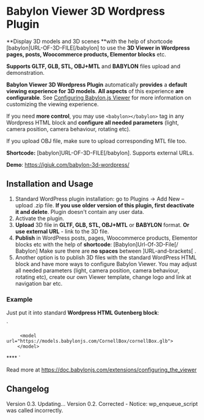 # Babylon Viewer 3D Wordpress Plugin
**Display 3D models and 3D scenes **with the help of shortcode [babylon]URL-OF-3D-FILE[/babylon] to use the **3D Viewer in Wordpress pages, posts, Woocommerce products, Elementor blocks** etc. 

**Supports GLTF, GLB, STL, OBJ+MTL** and **BABYLON** files upload and demonstration. 

**Babylon Viewer 3D Wordpress Plugin** automatically **provides** a **default viewing experience for 3D models**. **All aspects** of this experience **are configurable**. See [Configuring Babylon.js Viewer](https://doc.babylonjs.com/extensions/configuring_the_viewer "Configuring Babylon.js Viewer") for more information on customizing the viewing experience.

If you need **more control**, you may use `<babylon></babylon>` tag in any Wordpress HTML block and **configure all needed parameters** (light, camera position, camera behaviour, rotating etc).

If you upload OBJ file, make sure to upload corresponding MTL file too.

**Shortcode:** [babylon]URL-OF-3D-FILE[/babylon]. Supports external URLs.


**Demo**: https://igiuk.com/babylon-3d-wordpress/

## Installation and Usage
1. Standard WordPress plugin installation: go to Plugins -> Add New – upload .zip file. 
**If you use older version of this plugin, first deactivate it and delete**. Plugin doesn't contain any user data.
2. Activate the plugin.
3. **Upload** 3D file in **GLTF, GLB, STL, OBJ+MTL** or **BABYLON** format.
**Or use external URL** - link to the 3D file.
4. **Publish** in WordPress posts, pages, Woocommerce products, Elementor blocks etc with the help of **shortcode**: 
[Babylon]Url-Of-3D-File[/ Babylon]
Make sure there are **no spaces** between ]URL-and-brackets[ .
5. Another option is to publish 3D files with the standard WordPress HTML block and have more ways to configure Babylon Viewer. You may adjust all needed parameters (light, camera position, camera behaviour, rotating etc), create our own Viewer template, change logo and link at navigation bar etc.

### Example
Just put it into standard **Wordpress HTML Gutenberg block**:

`<babylon extends="minimal">
  <!-- Ground that receives shadows -->
  <ground receive-shadows="true"></ground>
  <!-- Default skybox
 <skybox></skybox>
 -->
         <model url="https://models.babylonjs.com/CornellBox/cornellBox.glb">
        </model>
  <!-- enable antialiasing -->
  <engine antialiasing="true"></engine>
  <!-- camera configuration -->
  <camera>
    <!-- add camera behaviors -->
    <behaviors>
      <!-- enable default auto-rotate behavior -->
      <auto-rotate type="0"></auto-rotate>
      <!-- enable and configure the framing behavior -->
      <framing type="2" zoom-on-bounding-info="true" zoom-stops-animation="false"></framing>
      <!-- enable default bouncing behavior -->
      <bouncing type="1"></bouncing>
    </behaviors>
  <position x="3" y="3" z="3"></position>
  </camera>
  <scene>
    <clear-color r="1" g="1" b="1"></clear-color>
  </scene>****
</babylon>`


Read more at https://doc.babylonjs.com/extensions/configuring_the_viewer

## Changelog
Version 0.3. Updating...
Version 0.2. Corrected - Notice: wp_enqueue_script was called incorrectly.
